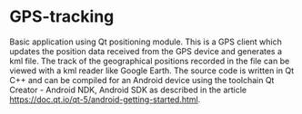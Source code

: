 # GPS-tracking
Basic application using Qt positioning module.
  This is a GPS client which updates the position data received from the GPS device and generates a kml file. The track of the geographical positions recorded in the file can be viewed with a kml reader like Google Earth. The source code is written in Qt C++ and can be compiled for an Android device using the toolchain Qt Creator - Android NDK, Android SDK as described in the article https://doc.qt.io/qt-5/android-getting-started.html. 
